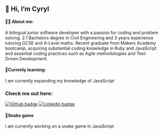 ## 👋 Hi, I’m Cyryl

#### 👨‍💻 About me:
A bilingual junior software developer with a passion for coding and problem solving. 2.1 Bachelors degree in Civil Engineering and 3 years experience tutoring GCSE and A-Level maths. Recent graduate from Makers Academy bootcamp, acquiring substantial coding knowledge in Ruby and JavaScript and essential coding practices such as Agile methodologies and Test-Driven Development.
#### 🌱Currenly learning:
I am currently expanding my knowledge of JavaScript

### Check me out here:
<a href="https://github.com/CyrylG/CV" target="_blank"><img src="https://img.shields.io/badge/-github_cv-56A700?logo=github&logoColor=white&style=for-the-badge" alt="Github badge" /></a>
<a href="https://www.linkedin.com/in/cyryl-gotkowicz-382bb0194/" target="_blank"><img src="https://img.shields.io/badge/-LinkedIn-0A66C2?logo=linkedin&style=for-the-badge" alt="Linkedin badge" /></a>

#### 🐍Snake game
I am currently working on a snake game in JavaScript

<!---
CyrylG/CyrylG is a ✨ special ✨ repository because its `README.md` (this file) appears on your GitHub profile.
You can click the Preview link to take a look at your changes.
--->
